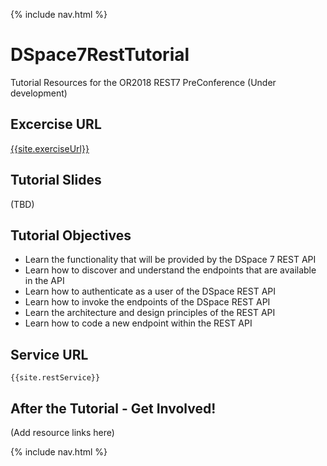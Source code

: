 
{% include nav.html %}

# DSpace7RestTutorial
Tutorial Resources for the OR2018 REST7 PreConference (Under development)

## Excercise URL
[{{site.exerciseUrl}}]({{site.exerciseUrl}})

## Tutorial Slides
(TBD)

## Tutorial Objectives
- Learn the functionality that will be provided by the DSpace 7 REST API
- Learn how to discover and understand the endpoints that are available in the API
- Learn how to authenticate as a user of the DSpace REST API
- Learn how to invoke the endpoints of the DSpace REST API
- Learn the architecture and design principles of the REST API
- Learn how to code a new endpoint within the REST API

## Service URL
`{{site.restService}}`

## After the Tutorial - Get Involved!
(Add resource links here)

{% include nav.html %}
